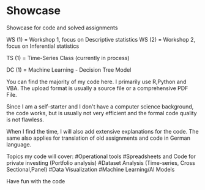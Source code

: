 # Showcase
Showcase for code and solved assignments

WS (1) = Workshop 1, focus on Descriptive statistics 
WS (2) = Workshop 2, focus on Inferential statistics

TS (1) = Time-Series Class (currently in process)

DC (1) = Machine Learning - Decision Tree Model


You can find the majority of my code here. I primarily use R,Python and VBA.
The upload format is usually a source file or a comprehensive PDF File.

Since I am a self-starter and I don't have a computer science background, the code works, but is usually not very efficient and the formal code quality is not flawless.

When I find the time, I will also add extensive explanations for the code.
The same also applies for translation of old assignments and code in German language.

Topics my code will cover:
#Operational tools
#Spreadsheets and Code for private investing (Portfolio analysis)
#Dataset Analysis (Time-series, Cross Sectional,Panel)
#Data Visualization 
#Machine Learning/AI Models

Have fun with the code
#
